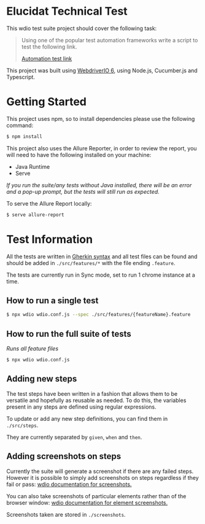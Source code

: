 # Elucidat Technical Test

This wdio test suite project should cover the following task:

> Using one of the popular test automation frameworks write a script to test the following link.
>
> [Automation test link](https://learning.elucidat.com/course/602f99d64d0ac-602f9cb9b350d)

This project was built using [WebdriverIO 6](https://v6.webdriver.io/docs/gettingstarted.html), using Node.js, Cucumber.js and Typescript.

# Getting Started

This project uses npm, so to install dependencies please use the following command:

```sh
$ npm install
```

This project also uses the Allure Reporter, in order to review the report, you will need to have the following installed on your machine:

- Java Runtime
- Serve

_If you run the suite/any tests without Java installed, there will be an error and a pop-up prompt, but the tests will still run as expected._

To serve the Allure Report locally:

```sh
$ serve allure-report
```

# Test Information

All the tests are written in [Gherkin syntax](https://cucumber.io/docs/gherkin/reference/) and all test files can be found and should be added in `./src/features/*` with the file ending `.feature`.

The tests are currently run in Sync mode, set to run 1 chrome instance at a time.

## How to run a single test

```sh
$ npx wdio wdio.conf.js --spec ./src/features/{featureName}.feature
```

## How to run the full suite of tests

_Runs all feature files_

```sh
$ npx wdio wdio.conf.js
```

## Adding new steps

The test steps have been written in a fashion that allows them to be versatile and hopefully as reusable as needed. To do this, the variables present in any steps are defined using regular expressions.

To update or add any new step definitions, you can find them in `./src/steps`.

They are currently separated by `given`, `when` and `then`.

## Adding screenshots on steps

Currently the suite will generate a screenshot if there are any failed steps. However it is possible to simply add screenshots on steps regardless if they fail or pass: [wdio documentation for screenshots.](https://v6.webdriver.io/docs/api/browser/saveScreenshot.html)

You can also take screenshots of particular elements rather than of the browser window: [wdio documentation for element screenshots.](https://v6.webdriver.io/docs/api/element/saveScreenshot.html)

Screenshots taken are stored in `./screenshots`.
